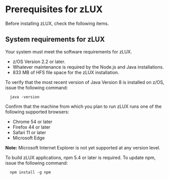 # Prerequisites for zLUX

Before installing zLUX, check the following items.

## System requirements for zLUX

Your system must meet the software requirements for zLUX.

-   z/OS Version 2.2 or later.
-   Whatever maintenance is required by the Node.js and Java installations.
-   833 MB of HFS file space for the zLUX installation.

To verify that the most recent version of Java Version 8 is installed on z/OS, issue the following command:

```
  java -version
```
Confirm that the machine from which you plan to run zLUX runs one of the following supported browsers:

-   Chrome 54 or later
-   Firefox 44 or later
-   Safari 11 or later
-   Microsoft Edge
        
**Note:** Microsoft Internet Explorer is not yet supported at any version level.
        
To build zLUX applications, npm 5.4 or later is required. To update npm, issue the following command:

```
  npm install -g npm
```
